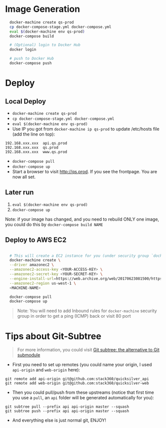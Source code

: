 # Image Generation

```bash
  docker-machine create qs-prod
  cp docker-compose-stage.yml docker-compose.yml
  eval $(docker-machine env qs-prod)
  docker-compose build

  # (Optional) login to Docker Hub
  docker login

  # push to Docker Hub
  docker-compose push
```

# Deploy

## Local Deploy

* ```docker-machine create qs-prod```
* ```cp docker-compose-stage.yml docker-compose.yml```
* ```eval $(docker-machine env qs-prod)```
* Use IP you got from ```docker-machine ip qs-prod``` to update /etc/hosts file (add the line on top):

```
192.168.xxx.xxx  api.qs.prod
192.168.xxx.xxx  qs.prod
192.168.xxx.xxx  www.qs.prod
```

* ```docker-compose pull```
* ```docker-compose up```
* Start a browser to visit http://qs.prod. If you see the frontpage. You are now all set.

## Later run

1. ```eval $(docker-machine env qs-prod)```
2. ```docker-compose up```

Note: if your image has changed, and you need to rebuild ONLY one image, you could do this by ```docker-compose build NAME```

## Deploy to AWS EC2

```bash

  # This will create a EC2 instance for you (under security group `docker-machine`)
  docker-machine create \
  --driver amazonec2 \
  --amazonec2-access-key <YOUR-ACCESS-KEY> \
  --amazonec2-secret-key <YOUR-SECRET-KEY> \
  --engine-install-url=https://web.archive.org/web/20170623081500/https://get.docker.com \
  --amazonec2-region us-west-1 \
  <MACHINE-NAME>

  docker-compose pull
  docker-compose up
```

> Note: You will need to add Inbound rules for `docker-machine` security group in order to get a ping (ICMP) back or visit 80 port

# Tips about Git-Subtree

> For more information, you could visit [Git subtree: the alternative to Git submodule](https://www.atlassian.com/blog/git/alternatives-to-git-submodule-git-subtree)

* First you need to set up remotes (you could name your origin, I used `api-origin` and `web-origin` here):

```
git remote add api-origin git@github.com:stack360/quicksilver_api
git remote add web-origin git@github.com:stack360/quicksilver-web
```

* Then you could pull/push from these upstreams (notice that first time you use a `pull`, an `api` folder will be generated automatically for you):

```
git subtree pull --prefix api api-origin master --squash
git subtree push --prefix api api-origin master --squash
```

* And everything else is just normal git, ENJOY!

